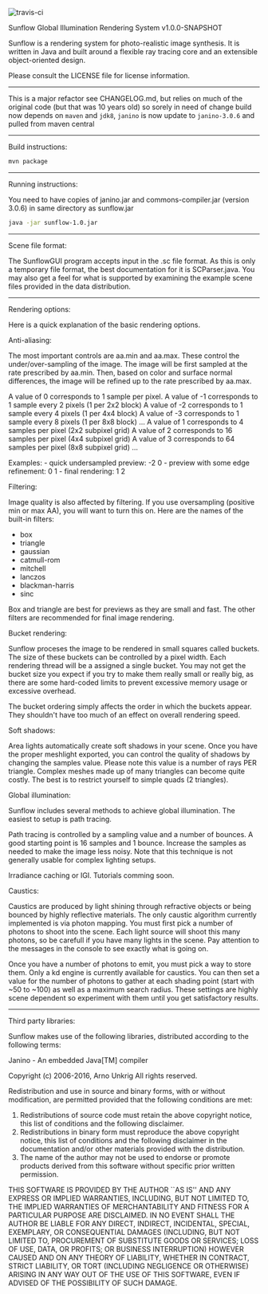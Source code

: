 ![travis-ci](https://travis-ci.org/monkstone/sunflow.svg)


Sunflow Global Illumination Rendering System 
v1.0.0-SNAPSHOT

Sunflow is a rendering system for photo-realistic image synthesis. It is written in Java and built around a flexible ray tracing core and an extensible object-oriented design.

Please consult the LICENSE file for license information.

----------------------------------------------------------------

This is a major refactor see CHANGELOG.md, but relies on much of the original code (but that was 10 years old) so sorely in need of change build now depends on `maven` and `jdk8`, `janino` is now update to `janino-3.0.6` and pulled from maven central

----------------------------------------------------------------

Build instructions:

```bash
mvn package
```
----------------------------------------------------------------

Running instructions:

You need to have copies of janino.jar and commons-compiler.jar (version 3.0.6) in same directory as sunflow.jar
```bash
java -jar sunflow-1.0.jar
```
----------------------------------------------------------------------

Scene file format:

The SunflowGUI program accepts input in the .sc file format. As this is only a temporary file format, the best documentation for it is SCParser.java. You may also get a feel for what is supported by examining the example scene files provided in the data distribution.

----------------------------------------------------------------

Rendering options:

Here is a quick explanation of the basic rendering options.

Anti-aliasing:

The most important controls are aa.min and aa.max. These control the under/over-sampling of the image. The image will be first sampled at the rate prescribed by aa.min. Then, based on color and surface normal differences, the image will be refined up to the rate prescribed by aa.max.

A value of 0 corresponds to 1 sample per pixel.
A value of -1 corresponds to 1 sample every 2 pixels (1 per 2x2 block)
A value of -2 corresponds to 1 sample every 4 pixels (1 per 4x4 block)
A value of -3 corresponds to 1 sample every 8 pixels (1 per 8x8 block)
...
A value of 1 corresponds to 4 samples per pixel (2x2 subpixel grid)
A value of 2 corresponds to 16 samples per pixel (4x4 subpixel grid)
A value of 3 corresponds to 64 samples per pixel (8x8 subpixel grid)
...

Examples:
    - quick undersampled preview:          -2 0
    - preview with some edge refinement:    0 1
    - final rendering:                      1 2

Filtering:

Image quality is also affected by filtering. If you use oversampling (positive min or max AA), you will want to turn this on. Here are the names of the built-in filters:
  * box
  * triangle
  * gaussian
  * catmull-rom
  * mitchell
  * lanczos
  * blackman-harris
  * sinc

Box and triangle are best for previews as they are small and fast. The other filters are recommended for final image rendering.

Bucket rendering:

Sunflow proceses the image to be rendered in small squares called buckets. The size of these buckets can be controlled by a pixel width. Each rendering thread will be a assigned a single bucket. You may not get the bucket size you expect if you try to make them really small or really big, as there are some hard-coded limits to prevent excessive memory usage or excessive overhead.

The bucket ordering simply affects the order in which the buckets appear. They shouldn't have too much of an effect on overall rendering speed.

Soft shadows:

Area lights automatically create soft shadows in your scene. Once you have the proper meshlight exported, you can control the quality of shadows by changing the samples value. Please note this value is a number of rays PER triangle. Complex meshes made up of many triangles can become quite costly. The best is to restrict yourself to simple quads (2 triangles).

Global illumination:

Sunflow includes several methods to achieve global illumination. The easiest to setup is path tracing.

Path tracing is controlled by a sampling value and a number of bounces. A good starting point is 16 samples and 1 bounce. Increase the samples as needed to make the image less noisy. Note that this technique is not generally usable for complex lighting setups.

Irradiance caching or IGI. Tutorials comming soon.

Caustics:

Caustics are produced by light shining through refractive objects or being bounced by highly reflective materials. The only caustic algorithm currently implemented is via photon mapping. You must first pick a number of photons to shoot into the scene. Each light source will shoot this many photons, so be carefull if you have many lights in the scene. Pay attention to the messages in the console to see exactly what is going on.

Once you have a number of photons to emit, you must pick a way to store them. Only a kd engine is currently available for caustics. You can then set a value for the number of photons to gather at each shading point (start with ~50 to ~100) as well as a maximum search radius. These settings are highly scene dependent so experiment with them until you get satisfactory results.

----------------------------------------------------------------

Third party libraries:

Sunflow makes use of the following libraries, distributed according to the following terms:

Janino - An embedded Java[TM] compiler

Copyright (c) 2006-2016, Arno Unkrig
All rights reserved.

Redistribution and use in source and binary forms, with or without modification, are permitted provided that the following conditions are met:

   1. Redistributions of source code must retain the above copyright notice, this list of conditions and the following disclaimer.
   2. Redistributions in binary form must reproduce the above copyright notice, this list of conditions and the following disclaimer in the documentation and/or other materials provided with the distribution.
   3. The name of the author may not be used to endorse or promote products derived from this software without specific prior written permission.

THIS SOFTWARE IS PROVIDED BY THE AUTHOR ``AS IS'' AND ANY EXPRESS OR IMPLIED WARRANTIES, INCLUDING, BUT NOT LIMITED TO, THE IMPLIED WARRANTIES OF MERCHANTABILITY AND FITNESS FOR A PARTICULAR PURPOSE ARE DISCLAIMED. IN NO EVENT SHALL THE AUTHOR BE LIABLE FOR ANY DIRECT, INDIRECT, INCIDENTAL, SPECIAL, EXEMPLARY, OR CONSEQUENTIAL DAMAGES (INCLUDING, BUT NOT LIMITED TO, PROCUREMENT OF SUBSTITUTE GOODS OR SERVICES; LOSS OF USE, DATA, OR PROFITS; OR BUSINESS INTERRUPTION) HOWEVER CAUSED AND ON ANY THEORY OF LIABILITY, WHETHER IN CONTRACT, STRICT LIABILITY, OR TORT (INCLUDING NEGLIGENCE OR OTHERWISE) ARISING IN ANY WAY OUT OF THE USE OF THIS SOFTWARE, EVEN IF ADVISED OF THE POSSIBILITY OF SUCH DAMAGE.
